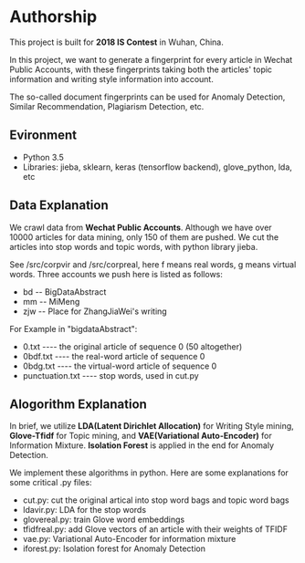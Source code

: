 # Authorship #
This project is built for **2018 IS Contest** in Wuhan, China.

In this project,
we want to generate a fingerprint for every article in Wechat Public Accounts,
with these fingerprints taking both the articles' topic information and writing style information
into account. 

The so-called document fingerprints can be used for Anomaly Detection, 
Similar Recommendation, Plagiarism Detection, etc. 


## Evironment ##
- Python 3.5
- Libraries: jieba, sklearn, keras (tensorflow backend), glove_python, lda, etc

## Data Explanation ##

We crawl data from **Wechat Public Accounts**. Although we have over 10000 articles for data mining,
only 150 of them are pushed. We cut the articles into stop words and topic words,
with python library jieba.

See /src/corpvir and /src/corpreal, 
here f means real words, g means virtual words.
Three accounts we push here is listed as follows:

- bd -- BigDataAbstract
- mm -- MiMeng 
- zjw -- Place for ZhangJiaWei's writing 

For Example in "bigdataAbstract":

- 0.txt ---- the original article of sequence 0 (50 altogether)
- 0bdf.txt ---- the real-word article of sequence 0
- 0bdg.txt ---- the virtual-word article of sequence 0
- punctuation.txt ---- stop words, used in cut.py

## Alogorithm Explanation ##

In brief, we utilize **LDA(Latent Dirichlet Allocation)** for Writing Style mining, 
**Glove-Tfidf** for Topic mining, and **VAE(Variational Auto-Encoder)** for Information Mixture. 
**Isolation Forest** is applied in the end for Anomaly Detection. 

We implement these algorithms in python. Here are some explanations for some critical .py files:

- cut.py: cut the original artical into stop word bags and topic word bags
- ldavir.py: LDA for the stop words
- glovereal.py: train Glove word embeddings
- tfidfreal.py: add Glove vectors of an article with their weights of TFIDF
- vae.py: Variational Auto-Encoder for information mixture
- iforest.py: Isolation forest for Anomaly Detection